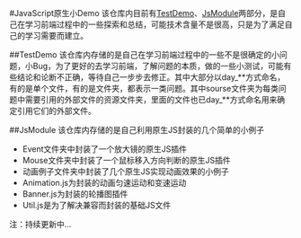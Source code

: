 #JavaScript原生小Demo
该仓库内目前有[TestDemo](https://github.com/chping2125/JavaScript#TestDemo)、[JsModule](https://github.com/chping2125/JavaScript#JsModule)两部分，是自己在学习前端过程中的一些探索和总结，可能技术含量不是很高，只是为了满足自己的学习需要而建立。

##TestDemo
该仓库内存储的是自己在学习前端过程中的一些不是很确定的小问题，小Bug，为了更好的去学习前端，了解问题的本质，做的一些小测试，可能有些结论和论断不正确，等待自己一步步去修正。其中大部分以day_**方式命名，有的是单个文件，有的是文件夹，都表示一类问题。其中sourse文件夹为每类问题中需要引用的外部文件的资源文件夹，里面的文件也已day_**方式命名用来确定引用它们的外部文件。

##JsModule
该仓库内存储的是自己利用原生JS封装的几个简单的小例子
- Event文件夹中封装了一个放大镜的原生JS插件
- Mouse文件夹中封装了一个鼠标移入方向判断的原生JS插件
- 动画例子文件夹中封装了几个原生JS实现动画效果的小例子
- Animation.js为封装的动画匀速运动和变速运动
- Banner.js为封装的轮播图插件
- Util.js是为了解决兼容而封装的基础JS文件

注：持续更新中...